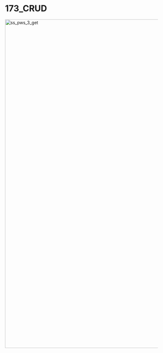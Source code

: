 # 173_CRUD
<img width="1920" height="1080" alt="ss_pws_3_get" src="https://github.com/user-attachments/assets/e779f80f-fee6-4d87-932e-089c97d1e3b7" />
